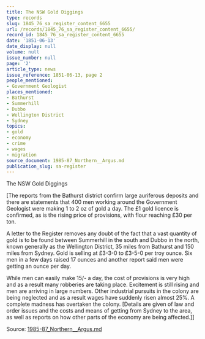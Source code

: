 ```yaml
---
title: The NSW Gold Diggings
type: records
slug: 1845_76_sa_register_content_6655
url: /records/1845_76_sa_register_content_6655/
record_id: 1845_76_sa_register_content_6655
date: '1851-06-13'
date_display: null
volume: null
issue_number: null
page: '2'
article_type: news
issue_reference: 1851-06-13, page 2
people_mentioned:
- Government Geologist
places_mentioned:
- Bathurst
- Summerhill
- Dubbo
- Wellington District
- Sydney
topics:
- gold
- economy
- crime
- wages
- migration
source_document: 1985-87_Northern__Argus.md
publication_slug: sa-register
---
```


The NSW Gold Diggings

[The reports from the Bathurst district confirm large auriferous deposits and there are statements that 400 men working around the Government Geologist were making 1 to 2 oz of gold a day.  The £1 gold licence is confirmed, as is the rising price of provisions, with flour reaching £30 per ton.

A letter to the Register removes any doubt of the fact that a vast quantity of gold is to be found between Summerhill in the south and Dubbo in the north, known generally as the Wellington District, 35 miles from Bathurst and 150 miles from Sydney.  Gold is selling at £3-3-0 to £3-5-0 per troy ounce.  Six men in a few days raised 17 ounces and another report said men were getting an ounce per day.

While men can easily make 15/- a day, the cost of provisions is very high and as a result many robberies are taking place.  Excitement is still rising and men are arriving in large numbers.  Other industrial pursuits in the colony are being neglected and as a result wages have suddenly risen almost 25%.  A complete madness has overtaken the colony.  [Details are given of law and order issues and the costs and means of getting from Sydney to the area, as well as reports on how other parts of the economy are being affected.]]

Source: [1985-87_Northern__Argus.md](/downloads/markdown/1985-87_Northern__Argus.md)

